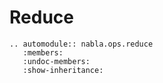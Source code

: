 # Reduce

```{eval-rst}
.. automodule:: nabla.ops.reduce
   :members:
   :undoc-members:
   :show-inheritance:
```
